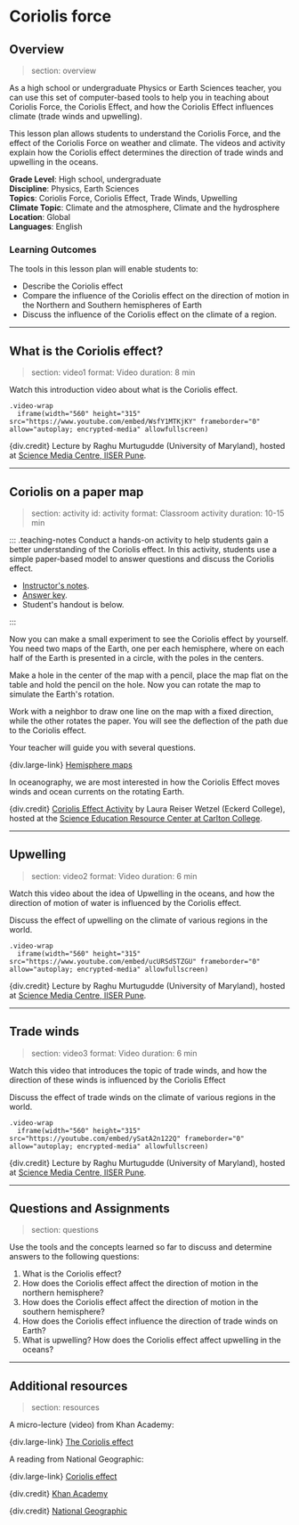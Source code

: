 # Coriolis force

## Overview
> section: overview

As a high school or undergraduate Physics or Earth Sciences teacher, you can use this set of computer-based tools to help you in teaching about Coriolis Force, the Coriolis Effect, and how the Coriolis Effect influences climate (trade winds and upwelling).

This lesson plan allows students to understand the Coriolis Force, and the effect of the Coriolis Force on weather and climate. The videos and activity explain how the Coriolis effect determines the direction of trade winds and upwelling in the oceans.

__Grade Level__: High school, undergraduate  
__Discipline__: Physics, Earth Sciences  
__Topics__: Coriolis Force, Coriolis Effect, Trade Winds, Upwelling  
__Climate Topic__: Climate and the atmosphere, Climate and the hydrosphere  
__Location__: Global  
__Languages__: English  

### Learning Outcomes

The tools in this lesson plan will enable students to:

* Describe the Coriolis effect
* Compare the influence of the Coriolis effect on the direction of motion in the Northern and Southern hemispheres of Earth
* Discuss the influence of the Coriolis effect on the climate of a region.

---

## What is the Coriolis effect?
> section: video1
> format: Video
> duration: 8 min

Watch this introduction video about what is the Coriolis effect.

    .video-wrap
      iframe(width="560" height="315" src="https://www.youtube.com/embed/WsfY1MTKjKY" frameborder="0" allow="autoplay; encrypted-media" allowfullscreen)

{div.credit} Lecture by Raghu Murtugudde (University of Maryland), hosted at [Science Media Centre, IISER Pune](https://sites.google.com/acads.iiserpune.ac.in/smc/home).

---

## Coriolis on a paper map
> section: activity
> id: activity
> format: Classroom activity
> duration: 10-15 min

::: .teaching-notes
Conduct a hands-on activity to help students gain a better understanding of the Coriolis effect. In this activity, students use a simple paper-based model to answer questions and discuss the Coriolis effect.

* [Instructor's notes](/resources/coriolis-force/downloads/instructor_notes_coriolis_effect.pdf).
* [Answer key](/resources/coriolis-force/downloads/answer_key_coriolis_effect.pdf).
* Student's handout is below.

:::

Now you can make a small experiment to see the Coriolis effect by yourself. You need two maps of the Earth, one per each hemisphere, where on each half of the Earth is presented in a circle, with the poles in the centers. 

Make a hole in the center of the map with a pencil, place the map flat on the table and hold the pencil on the hole. Now you can rotate the map to simulate the Earth's rotation.

Work with a neighbor to draw one line on the map with a fixed direction, while the other rotates the paper. You will see the deflection of the path due to the Coriolis effect.

Your teacher will guide you with several questions. 

{div.large-link} [Hemisphere maps](/resources/coriolis-force/downloads/student_handout_coriolis_effect.pdf)

In oceanography, we are most interested in how the Coriolis Effect moves winds and ocean currents on the rotating Earth.

{div.credit} [Coriolis Effect Activity](https://serc.carleton.edu/teachearth/activities/181248.html) by Laura Reiser Wetzel (Eckerd College), hosted at the [Science Education Resource Center at Carlton College](https://serc.carleton.edu/index.html).

---
## Upwelling
> section: video2
> format: Video
> duration: 6 min


Watch this video about the idea of Upwelling in the oceans, and how the direction of motion of water is influenced by the Coriolis effect.

Discuss the effect of upwelling on the climate of various regions in the world.

    .video-wrap
      iframe(width="560" height="315" src="https://www.youtube.com/embed/ucURSdSTZGU" frameborder="0" allow="autoplay; encrypted-media" allowfullscreen)

{div.credit} Lecture by Raghu Murtugudde (University of Maryland), hosted at [Science Media Centre, IISER Pune](https://sites.google.com/acads.iiserpune.ac.in/smc/home).

---
## Trade winds
> section: video3
> format: Video
> duration: 6 min

Watch this video that introduces the topic of trade winds, and how the direction of these winds is influenced by the Coriolis Effect

Discuss the effect of trade winds on the climate of various regions in the world.

    .video-wrap
      iframe(width="560" height="315" src="https://youtube.com/embed/ySatA2n122Q" frameborder="0" allow="autoplay; encrypted-media" allowfullscreen)

{div.credit} Lecture by Raghu Murtugudde (University of Maryland), hosted at [Science Media Centre, IISER Pune](https://sites.google.com/acads.iiserpune.ac.in/smc/home).

---
## Questions and Assignments
> section: questions

Use the tools and the concepts learned so far to discuss and determine answers to the following questions:

1. What is the Coriolis effect?
2. How does the Coriolis effect affect the direction of motion in the northern hemisphere?
3. How does the Coriolis effect affect the direction of motion in the southern hemisphere?
4. How does the Coriolis effect influence the direction of trade winds on Earth?
5. What is upwelling? How does the Coriolis effect affect upwelling in the oceans?

---
## Additional resources
> section: resources

A micro-lecture (video) from Khan Academy:

{div.large-link} [The Coriolis effect](https://www.khanacademy.org/partner-content/nova/clouds/v/hurricanes)

A reading from National Geographic:

{div.large-link} [Coriolis effect](https://www.nationalgeographic.org/encyclopedia/coriolis-effect/)

{div.credit} [Khan Academy](https://www.khanacademy.org)

{div.credit} [National Geographic](https://www.nationalgeographic.org)
